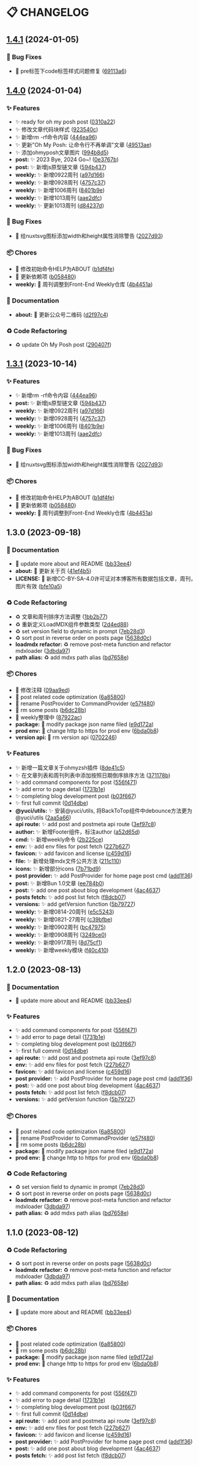 # 📋 CHANGELOG

## [1.4.1](https://github.com/hezizi/space/compare/1.4.0...1.4.1) (2024-01-05)


### 🐛 Bug Fixes

* :bug: pre标签下code标签样式问题修复 ([69113a6](https://github.com/hezizi/space/commit/69113a6ce761fcd4ff085884309b8450460d2bfb))

## [1.4.0](https://github.com/hezizi/space/compare/1.3.0...1.4.0) (2024-01-04)


### ✨ Features

* :sparkles: ready for oh my posh post ([0310a22](https://github.com/hezizi/space/commit/0310a229d3742149722653a28ac19c8d21402566))
* :sparkles: 修改文章代码块样式 ([923540c](https://github.com/hezizi/space/commit/923540c96847a62b867b9370d8e36666f17f2449))
* :sparkles: 新增rm -rf命令内容 ([444ea96](https://github.com/hezizi/space/commit/444ea96972fa621bccfddad356bf35d02b42b412))
* :sparkles: 更新"Oh My Posh: 让命令行不再单调"文章 ([49513ae](https://github.com/hezizi/space/commit/49513aee1ed93fab314176656ee9b4b88caa04f0))
* :sparkles: 添加ohmyposh文章图片 ([994b8d5](https://github.com/hezizi/space/commit/994b8d5efcfe656652e165eb91223caec060ca71))
* **post:** :sparkles: 2023 Bye, 2024 Go~! ([0e3767b](https://github.com/hezizi/space/commit/0e3767b36e9f88a019c00ea08d0f4c504c7b6ad4))
* **post:** :sparkles: 新增js原型链文章 ([594b437](https://github.com/hezizi/space/commit/594b43740d64a66b4e1bf600efd03c69cf957d82))
* **weekly:** :sparkles: 新增0922周刊 ([a97d166](https://github.com/hezizi/space/commit/a97d1668933a083c5abfaea809b46565a92816b4))
* **weekly:** :sparkles: 新增0928周刊 ([4757c37](https://github.com/hezizi/space/commit/4757c3702389698920fb34b0d23b9872d516a0ee))
* **weekly:** :sparkles: 新增1006周刊 ([8401b9e](https://github.com/hezizi/space/commit/8401b9ecbd557981f0190ffcba5ac89831cc0049))
* **weekly:** :sparkles: 新增1013周刊 ([aae2dfc](https://github.com/hezizi/space/commit/aae2dfc06e27e538b3b1cef34a88ff8be0c464f5))
* **weekly:** :sparkles: 更新1013周刊 ([d84237d](https://github.com/hezizi/space/commit/d84237d6b25c83c8367262c50b9510badcea1ab8))


### 🐛 Bug Fixes

* :bug: 给nuxtsvg图标添加width和height属性消除警告 ([2027d93](https://github.com/hezizi/space/commit/2027d930047a6db4556771b08c8240c499131e8b))


### 📦 Chores

* :hammer: 修改初始命令HELP为ABOUT ([b1df4fe](https://github.com/hezizi/space/commit/b1df4fe648d83d134310acb4370e1f674dd6aaec))
* :hammer: 更新依赖项 ([b058480](https://github.com/hezizi/space/commit/b0584800277cc1bdb4d6ff34bdbf0330f643c45f))
* **weekly:** :hammer: 周刊调整到Front-End Weekly仓库 ([4b4451a](https://github.com/hezizi/space/commit/4b4451a89575913b361626e56c5c30c0753a670e))


### 📝 Documentation

* **about:** :memo: 更新公众号二维码 ([d2f97c4](https://github.com/hezizi/space/commit/d2f97c4c30cb9c6f7c5b6729f54440383cd3f02b))


### ♻ Code Refactoring

* :recycle: update Oh My Posh post ([290407f](https://github.com/hezizi/space/commit/290407fd229a94609a7f60db2fbaf52a300e27d4))

## [1.3.1](https://github.com/hezizi/space/compare/1.3.0...1.3.1) (2023-10-14)


### ✨ Features

* :sparkles: 新增rm -rf命令内容 ([444ea96](https://github.com/hezizi/space/commit/444ea96972fa621bccfddad356bf35d02b42b412))
* **post:** :sparkles: 新增js原型链文章 ([594b437](https://github.com/hezizi/space/commit/594b43740d64a66b4e1bf600efd03c69cf957d82))
* **weekly:** :sparkles: 新增0922周刊 ([a97d166](https://github.com/hezizi/space/commit/a97d1668933a083c5abfaea809b46565a92816b4))
* **weekly:** :sparkles: 新增0928周刊 ([4757c37](https://github.com/hezizi/space/commit/4757c3702389698920fb34b0d23b9872d516a0ee))
* **weekly:** :sparkles: 新增1006周刊 ([8401b9e](https://github.com/hezizi/space/commit/8401b9ecbd557981f0190ffcba5ac89831cc0049))
* **weekly:** :sparkles: 新增1013周刊 ([aae2dfc](https://github.com/hezizi/space/commit/aae2dfc06e27e538b3b1cef34a88ff8be0c464f5))


### 🐛 Bug Fixes

* :bug: 给nuxtsvg图标添加width和height属性消除警告 ([2027d93](https://github.com/hezizi/space/commit/2027d930047a6db4556771b08c8240c499131e8b))


### 📦 Chores

* :hammer: 修改初始命令HELP为ABOUT ([b1df4fe](https://github.com/hezizi/space/commit/b1df4fe648d83d134310acb4370e1f674dd6aaec))
* :hammer: 更新依赖项 ([b058480](https://github.com/hezizi/space/commit/b0584800277cc1bdb4d6ff34bdbf0330f643c45f))
* **weekly:** :hammer: 周刊调整到Front-End Weekly仓库 ([4b4451a](https://github.com/hezizi/space/commit/4b4451a89575913b361626e56c5c30c0753a670e))

## 1.3.0 (2023-09-18)


### 📝 Documentation

* :memo: update more about and README ([bb33ee4](https://github.com/hezizi/space/commit/bb33ee44fd79946963edd1ce688e9e4b569a9f5c))
* **about:** :memo: 更新关于页 ([41ef4b5](https://github.com/hezizi/space/commit/41ef4b589d28fa6796ca6dc27fe2791720d30147))
* **LICENSE:** :memo: 新增CC-BY-SA-4.0许可证对本博客所有数据包括文章，周刊，图片有效 ([bfe10a5](https://github.com/hezizi/space/commit/bfe10a5c9ba66068f8b0fec892c8f345f4d0967c))


### ♻ Code Refactoring

* :recycle: 文章和周刊排序方法调整 ([1bb2b77](https://github.com/hezizi/space/commit/1bb2b77e077e1d16d64c1d32746f18eec35f759a))
* :recycle: 重新定义LoadMDX组件参数类型 ([2d4ed88](https://github.com/hezizi/space/commit/2d4ed880e6263a5995d79ca37cc07f1da62c5b18))
* :recycle: set version field to dynamic in prompt ([7eb28d3](https://github.com/hezizi/space/commit/7eb28d362c461d36ccea4af83e0699593d56fc33))
* :recycle: sort post in reverse order on posts page ([5638d0c](https://github.com/hezizi/space/commit/5638d0c5ae253a7f3cabe42faafbc052b6dd60d2))
* **loadmdx refactor:** :recycle: remove post-meta function and refactor mdxloader ([3dbda97](https://github.com/hezizi/space/commit/3dbda97299f587c6def6972560521b50b69b419c))
* **path alias:** :recycle: add mdxs path alias ([bd7658e](https://github.com/hezizi/space/commit/bd7658eee57a82cd5d37bb323e9a8de2a375dd5c))


### 📦 Chores

* :hammer: 修改注释 ([09aa9ed](https://github.com/hezizi/space/commit/09aa9ed26b4e8f0558051abb0c8712967a54170d))
* :hammer: post related code optimization ([6a85800](https://github.com/hezizi/space/commit/6a85800a173b3e7553fa3be23fd06ef8b14a7fe9))
* :hammer: rename PostProvider to CommandProvider ([e57f480](https://github.com/hezizi/space/commit/e57f480917318387638c758cbd0351cd70560137))
* :hammer: rm some posts ([b6dc28b](https://github.com/hezizi/space/commit/b6dc28bebb4fc34ea79436303b13128df39b83f9))
* :hammer: weekly整理中 ([87922ac](https://github.com/hezizi/space/commit/87922ac4389e677437fd1b1bb445d300718a1951))
* **package:** :hammer: modify package json name filed ([e9d172a](https://github.com/hezizi/space/commit/e9d172a8f668a0f462bc0906a62aa76b91eed36c))
* **prod env:** :hammer: change http to https for prod env ([6bda0b8](https://github.com/hezizi/space/commit/6bda0b8f03c99c912246db3573905a2404379ad0))
* **version api:** :hammer: rm version api ([0702246](https://github.com/hezizi/space/commit/07022461a16d05ff687478f01014a87ebe3890d2))


### ✨ Features

* :sparkles: 新增一篇文章关于ohmyzsh插件 ([8de41c5](https://github.com/hezizi/space/commit/8de41c5817f3de26f5f6bc3f8a9de7bd66f88218))
* :sparkles: 在文章列表和周刊列表中添加按照日期倒序排序方法 ([371178b](https://github.com/hezizi/space/commit/371178b608835b110d49e4dd5af6489162ca9ebd))
* :sparkles: add command components for post ([556f471](https://github.com/hezizi/space/commit/556f4712e41630d7e18275ebdf0e06236653b883))
* :sparkles: add error to page detail ([1731b1e](https://github.com/hezizi/space/commit/1731b1e8381422bf889cb7f34fda8910cbb624fe))
* :sparkles: completing blog development post ([b03f667](https://github.com/hezizi/space/commit/b03f6674154c393a54e55e68b51e105eb7ed1ebb))
* :sparkles: first full commit ([0d14dbe](https://github.com/hezizi/space/commit/0d14dbe4d2e364590ac168053af4eb2a1c457efa))
* **@yuci/utils:** :sparkles: 安装@yuci/utils, 将BackToTop组件中debounce方法更为@yuci/utils ([2aa5a66](https://github.com/hezizi/space/commit/2aa5a6656c14653814e8a01a460e132acfe771e8))
* **api route:** :sparkles: add post and postmeta api route ([3ef97c8](https://github.com/hezizi/space/commit/3ef97c87236d5d2915a597e3d8580d4bd5cbd0aa))
* **author:** :sparkles: 新增Footer组件，标注author ([a52d65d](https://github.com/hezizi/space/commit/a52d65d66956622897fbdcfe7073036eef920be6))
* **cmd:** :sparkles: 新增weekly命令 ([2b225ce](https://github.com/hezizi/space/commit/2b225ce7da9b5b32cb25594014b96bcf05f9e63b))
* **env:** :sparkles: add env files for post fetch ([227b627](https://github.com/hezizi/space/commit/227b62777fd35aacece6edc7257fc5b7e6b5bb0f))
* **favicon:** :sparkles: add favicon and license ([c459d16](https://github.com/hezizi/space/commit/c459d16bd0d4656223f786b7a539e267a2d3b2f4))
* **file:** :sparkles: 新增处理mdx文件公共方法 ([211c110](https://github.com/hezizi/space/commit/211c1102bb594bdffd63412866b28ba27e0cdaf3))
* **icons:** :sparkles: 新增部分icons ([7b71bd9](https://github.com/hezizi/space/commit/7b71bd9bd5f96ad41ed6eb19e1204944cd2e3a42))
* **post provider:** :sparkles: add PostProvider for home page post cmd ([add1f36](https://github.com/hezizi/space/commit/add1f36e187b0bc179e34a96b6306eab2b4dccf3))
* **post:** :sparkles: 新增Bun 1.0文章 ([ee784b0](https://github.com/hezizi/space/commit/ee784b07cebc242af74ec93649852072653c9dde))
* **post:** :sparkles: add one post about blog development ([4ac4637](https://github.com/hezizi/space/commit/4ac46375bcb420de0d2fad16bb57fa7b9e5b98ef))
* **posts fetch:** :sparkles: add post list fetch ([f8dcb07](https://github.com/hezizi/space/commit/f8dcb07a3069d5b1c645dbe492e0820c1a4ce86a))
* **versions:** :sparkles: add getVersion function ([5b79727](https://github.com/hezizi/space/commit/5b79727b5d824e9453c63c8bf1770e7784ce18cb))
* **weekly:** :sparkles: 新增0814-20周刊 ([e5c5243](https://github.com/hezizi/space/commit/e5c52437dc096d621652e80045b0980a50ee9bb4))
* **weekly:** :sparkles: 新增0821-27周刊 ([c39bfbe](https://github.com/hezizi/space/commit/c39bfbe7f118596d86a57fd67db71013f2359c75))
* **weekly:** :sparkles: 新增0902周刊 ([bc47975](https://github.com/hezizi/space/commit/bc47975bbb3e0fc9416f2291f0a2b120f0d14686))
* **weekly:** :sparkles: 新增0908周刊 ([3249ce0](https://github.com/hezizi/space/commit/3249ce0b2ea86126bfdae4f834739a29543a537a))
* **weekly:** :sparkles: 新增0917周刊 ([8d75cf1](https://github.com/hezizi/space/commit/8d75cf1ac7c5e9511251d5d56a7789969d1b21df))
* **weekly:** :sparkles: 新增weekly模块 ([f40c410](https://github.com/hezizi/space/commit/f40c410d4d36853d6a8323f2e6d3346c8cdbfc00))

## 1.2.0 (2023-08-13)


### 📝 Documentation

* :memo: update more about and README ([bb33ee4](https://github.com/hezizi/space/commit/bb33ee44fd79946963edd1ce688e9e4b569a9f5c))


### ✨ Features

* :sparkles: add command components for post ([556f471](https://github.com/hezizi/space/commit/556f4712e41630d7e18275ebdf0e06236653b883))
* :sparkles: add error to page detail ([1731b1e](https://github.com/hezizi/space/commit/1731b1e8381422bf889cb7f34fda8910cbb624fe))
* :sparkles: completing blog development post ([b03f667](https://github.com/hezizi/space/commit/b03f6674154c393a54e55e68b51e105eb7ed1ebb))
* :sparkles: first full commit ([0d14dbe](https://github.com/hezizi/space/commit/0d14dbe4d2e364590ac168053af4eb2a1c457efa))
* **api route:** :sparkles: add post and postmeta api route ([3ef97c8](https://github.com/hezizi/space/commit/3ef97c87236d5d2915a597e3d8580d4bd5cbd0aa))
* **env:** :sparkles: add env files for post fetch ([227b627](https://github.com/hezizi/space/commit/227b62777fd35aacece6edc7257fc5b7e6b5bb0f))
* **favicon:** :sparkles: add favicon and license ([c459d16](https://github.com/hezizi/space/commit/c459d16bd0d4656223f786b7a539e267a2d3b2f4))
* **post provider:** :sparkles: add PostProvider for home page post cmd ([add1f36](https://github.com/hezizi/space/commit/add1f36e187b0bc179e34a96b6306eab2b4dccf3))
* **post:** :sparkles: add one post about blog development ([4ac4637](https://github.com/hezizi/space/commit/4ac46375bcb420de0d2fad16bb57fa7b9e5b98ef))
* **posts fetch:** :sparkles: add post list fetch ([f8dcb07](https://github.com/hezizi/space/commit/f8dcb07a3069d5b1c645dbe492e0820c1a4ce86a))
* **versions:** :sparkles: add getVersion function ([5b79727](https://github.com/hezizi/space/commit/5b79727b5d824e9453c63c8bf1770e7784ce18cb))


### 📦 Chores

* :hammer: post related code optimization ([6a85800](https://github.com/hezizi/space/commit/6a85800a173b3e7553fa3be23fd06ef8b14a7fe9))
* :hammer: rename PostProvider to CommandProvider ([e57f480](https://github.com/hezizi/space/commit/e57f480917318387638c758cbd0351cd70560137))
* :hammer: rm some posts ([b6dc28b](https://github.com/hezizi/space/commit/b6dc28bebb4fc34ea79436303b13128df39b83f9))
* **package:** :hammer: modify package json name filed ([e9d172a](https://github.com/hezizi/space/commit/e9d172a8f668a0f462bc0906a62aa76b91eed36c))
* **prod env:** :hammer: change http to https for prod env ([6bda0b8](https://github.com/hezizi/space/commit/6bda0b8f03c99c912246db3573905a2404379ad0))


### ♻ Code Refactoring

* :recycle: set version field to dynamic in prompt ([7eb28d3](https://github.com/hezizi/space/commit/7eb28d362c461d36ccea4af83e0699593d56fc33))
* :recycle: sort post in reverse order on posts page ([5638d0c](https://github.com/hezizi/space/commit/5638d0c5ae253a7f3cabe42faafbc052b6dd60d2))
* **loadmdx refactor:** :recycle: remove post-meta function and refactor mdxloader ([3dbda97](https://github.com/hezizi/space/commit/3dbda97299f587c6def6972560521b50b69b419c))
* **path alias:** :recycle: add mdxs path alias ([bd7658e](https://github.com/hezizi/space/commit/bd7658eee57a82cd5d37bb323e9a8de2a375dd5c))

## 1.1.0 (2023-08-12)


### ♻ Code Refactoring

* :recycle: sort post in reverse order on posts page ([5638d0c](https://github.com/hezizi/space/commit/5638d0c5ae253a7f3cabe42faafbc052b6dd60d2))
* **loadmdx refactor:** :recycle: remove post-meta function and refactor mdxloader ([3dbda97](https://github.com/hezizi/space/commit/3dbda97299f587c6def6972560521b50b69b419c))
* **path alias:** :recycle: add mdxs path alias ([bd7658e](https://github.com/hezizi/space/commit/bd7658eee57a82cd5d37bb323e9a8de2a375dd5c))


### 📝 Documentation

* :memo: update more about and README ([bb33ee4](https://github.com/hezizi/space/commit/bb33ee44fd79946963edd1ce688e9e4b569a9f5c))


### 📦 Chores

* :hammer: post related code optimization ([6a85800](https://github.com/hezizi/space/commit/6a85800a173b3e7553fa3be23fd06ef8b14a7fe9))
* :hammer: rm some posts ([b6dc28b](https://github.com/hezizi/space/commit/b6dc28bebb4fc34ea79436303b13128df39b83f9))
* **package:** :hammer: modify package json name filed ([e9d172a](https://github.com/hezizi/space/commit/e9d172a8f668a0f462bc0906a62aa76b91eed36c))
* **prod env:** :hammer: change http to https for prod env ([6bda0b8](https://github.com/hezizi/space/commit/6bda0b8f03c99c912246db3573905a2404379ad0))


### ✨ Features

* :sparkles: add command components for post ([556f471](https://github.com/hezizi/space/commit/556f4712e41630d7e18275ebdf0e06236653b883))
* :sparkles: add error to page detail ([1731b1e](https://github.com/hezizi/space/commit/1731b1e8381422bf889cb7f34fda8910cbb624fe))
* :sparkles: completing blog development post ([b03f667](https://github.com/hezizi/space/commit/b03f6674154c393a54e55e68b51e105eb7ed1ebb))
* :sparkles: first full commit ([0d14dbe](https://github.com/hezizi/space/commit/0d14dbe4d2e364590ac168053af4eb2a1c457efa))
* **api route:** :sparkles: add post and postmeta api route ([3ef97c8](https://github.com/hezizi/space/commit/3ef97c87236d5d2915a597e3d8580d4bd5cbd0aa))
* **env:** :sparkles: add env files for post fetch ([227b627](https://github.com/hezizi/space/commit/227b62777fd35aacece6edc7257fc5b7e6b5bb0f))
* **favicon:** :sparkles: add favicon and license ([c459d16](https://github.com/hezizi/space/commit/c459d16bd0d4656223f786b7a539e267a2d3b2f4))
* **post provider:** :sparkles: add PostProvider for home page post cmd ([add1f36](https://github.com/hezizi/space/commit/add1f36e187b0bc179e34a96b6306eab2b4dccf3))
* **post:** :sparkles: add one post about blog development ([4ac4637](https://github.com/hezizi/space/commit/4ac46375bcb420de0d2fad16bb57fa7b9e5b98ef))
* **posts fetch:** :sparkles: add post list fetch ([f8dcb07](https://github.com/hezizi/space/commit/f8dcb07a3069d5b1c645dbe492e0820c1a4ce86a))
